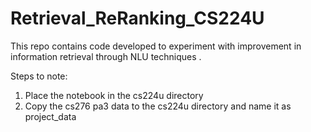 # Retrieval_ReRanking_CS224U
This repo contains code developed to experiment with improvement in information retrieval through NLU techniques . 

Steps to note:
1. Place the notebook in the cs224u directory
2. Copy the cs276 pa3 data to the cs224u directory and name it as project_data
